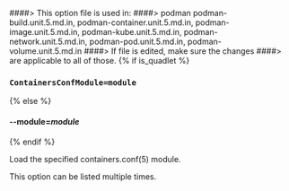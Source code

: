 ####> This option file is used in:
####>   podman podman-build.unit.5.md.in, podman-container.unit.5.md.in, podman-image.unit.5.md.in, podman-kube.unit.5.md.in, podman-network.unit.5.md.in, podman-pod.unit.5.md.in, podman-volume.unit.5.md.in
####> If file is edited, make sure the changes
####> are applicable to all of those.
{% if is_quadlet %}
### `ContainersConfModule=module`
{% else %}
#### **--module**=*module*
{% endif %}

Load the specified containers.conf(5) module.

This option can be listed multiple times.
